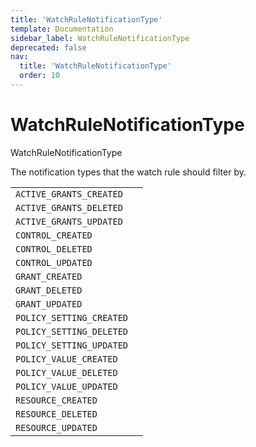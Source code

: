```yaml
---
title: 'WatchRuleNotificationType'
template: Documentation
sidebar_label: WatchRuleNotificationType
deprecated: false
nav:
  title: 'WatchRuleNotificationType'
  order: 10
---
```


# WatchRuleNotificationType

<div style={{'fontFamily':'monospace'}}><span style={{'fontSize':'1.5rem','fontWeight':500}}>WatchRuleNotificationType</span></div>

The notification types that the watch rule should filter by.

| | |
| -- | -- |
| `ACTIVE_GRANTS_CREATED` |  |
| `ACTIVE_GRANTS_DELETED` |  |
| `ACTIVE_GRANTS_UPDATED` |  |
| `CONTROL_CREATED` |  |
| `CONTROL_DELETED` |  |
| `CONTROL_UPDATED` |  |
| `GRANT_CREATED` |  |
| `GRANT_DELETED` |  |
| `GRANT_UPDATED` |  |
| `POLICY_SETTING_CREATED` |  |
| `POLICY_SETTING_DELETED` |  |
| `POLICY_SETTING_UPDATED` |  |
| `POLICY_VALUE_CREATED` |  |
| `POLICY_VALUE_DELETED` |  |
| `POLICY_VALUE_UPDATED` |  |
| `RESOURCE_CREATED` |  |
| `RESOURCE_DELETED` |  |
| `RESOURCE_UPDATED` |  |